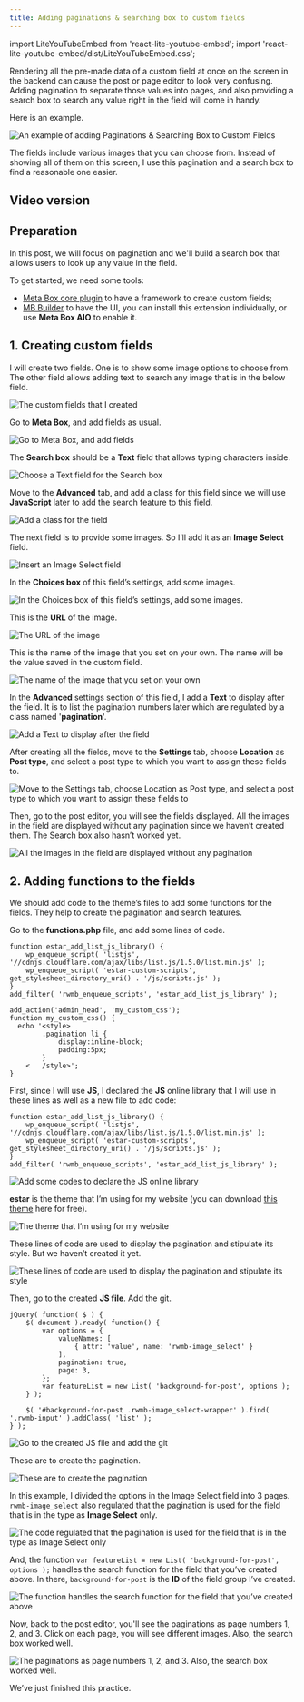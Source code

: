 ```yaml
---
title: Adding paginations & searching box to custom fields
---
```


import LiteYouTubeEmbed from 'react-lite-youtube-embed';
import 'react-lite-youtube-embed/dist/LiteYouTubeEmbed.css';

Rendering all the pre-made data of a custom field at once on the screen in the backend can cause the post or page editor to look very confusing. Adding pagination to separate those values into pages, and also providing a search box to search any value right in the field will come in handy.

Here is an example.

![An example of adding Paginations & Searching Box to Custom Fields](https://imgur.elightup.com/vTHuU2Z.png)

The fields include various images that you can choose from. Instead of showing all of them on this screen, I use this pagination and a search box to find a reasonable one easier.

## Video version

<LiteYouTubeEmbed id='nmTzTP8sILs' />

## Preparation

In this post, we will focus on pagination and we'll build a search box that allows users to look up any value in the field.

To get started, we need some tools:

* [Meta Box core plugin](https://wordpress.org/plugins/meta-box/) to have a framework to create custom fields;
* [MB Builder](https://metabox.io/plugins/meta-box-builder/) to have the UI, you can install this extension individually, or use **Meta Box AIO** to enable it.

## 1. Creating custom fields

I will create two fields. One is to show some image options to choose from. The other field allows adding text to search any image that is in the below field.

![The custom fields that I created](https://imgur.elightup.com/zd3m391.png)

Go to **Meta Box**, and add fields as usual.

![Go to Meta Box, and add fields](https://imgur.elightup.com/wwncaF0.png)

The **Search box** should be a **Text** field that allows typing characters inside.

![Choose a Text field for the Search box](https://imgur.elightup.com/LjQXoEc.png)

Move to the **Advanced** tab, and add a class for this field since we will use **JavaScript** later to add the search feature to this field.

![Add a class for the field](https://imgur.elightup.com/zPxbb7E.png)

The next field is to provide some images. So I’ll add it as an **Image Select** field.

![Insert an Image Select field](https://imgur.elightup.com/XXHPoEY.png)

In the **Choices box** of this field’s settings, add some images.

![In the Choices box of this field’s settings, add some images.](https://imgur.elightup.com/AiPDU1Y.png)

This is the **URL** of the image.

![The URL of the image](https://imgur.elightup.com/QVAW1lN.png)

This is the name of the image that you set on your own. The name will be the value saved in the custom field.

![The name of the image that you set on your own](https://imgur.elightup.com/iEdr8gV.png)

In the **Advanced** settings section of this field, I add a **Text** to display after the field. It is to list the pagination numbers later which are regulated by a class named '**pagination**'.

![Add a Text to display after the field](https://imgur.elightup.com/A6I1BPt.png)

After creating all the fields, move to the **Settings** tab, choose **Location** as **Post type**, and select a post type to which you want to assign these fields to.

![Move to the Settings tab, choose Location as Post type, and select a post type to which you want to assign these fields to](https://imgur.elightup.com/7ptLtuh.png)

Then, go to the post editor, you will see the fields displayed. All the images in the field are displayed without any pagination since we haven’t created them. The Search box also hasn’t worked yet.

![All the images in the field are displayed without any pagination](https://imgur.elightup.com/JhjOoaN.png)

## 2. Adding functions to the fields

We should add code to the theme’s files to add some functions for the fields. They help to create the pagination and search features.

Go to the **functions.php** file, and add some lines of code.

```
function estar_add_list_js_library() {
    wp_enqueue_script( 'listjs', '//cdnjs.cloudflare.com/ajax/libs/list.js/1.5.0/list.min.js' );
    wp_enqueue_script( 'estar-custom-scripts', get_stylesheet_directory_uri() . '/js/scripts.js' );
}
add_filter( 'rwmb_enqueue_scripts', 'estar_add_list_js_library' );

add_action('admin_head', 'my_custom_css');
function my_custom_css() {
  echo '<style>
        .pagination li {
            display:inline-block;
            padding:5px;
        }
    <   /style>';
}
```

First, since I will use **JS**, I declared the **JS** online library that I will use in these lines as well as a new file to add code:

```
function estar_add_list_js_library() {
    wp_enqueue_script( 'listjs', '//cdnjs.cloudflare.com/ajax/libs/list.js/1.5.0/list.min.js' );
    wp_enqueue_script( 'estar-custom-scripts', get_stylesheet_directory_uri() . '/js/scripts.js' );
}
add_filter( 'rwmb_enqueue_scripts', 'estar_add_list_js_library' );
```

![Add some codes to declare the JS online library](https://imgur.elightup.com/WAiUtMP.png)

**estar** is the theme that I’m using for my website (you can download [this theme](https://gretathemes.com/wordpress-themes/estar/) here for free).

![The theme that I’m using for my website](https://imgur.elightup.com/EmaTEUP.png)

These lines of code are used to display the pagination and stipulate its style. But we haven’t created it yet.

![These lines of code are used to display the pagination and stipulate its style](https://imgur.elightup.com/tEl1E1Z.png)

Then, go to the created **JS file**. Add the git.

```
jQuery( function( $ ) {
    $( document ).ready( function() {
        var options = {
            valueNames: [
                { attr: 'value', name: 'rwmb-image_select' }
            ],
            pagination: true,
            page: 3,
        };
        var featureList = new List( 'background-for-post', options );
    } );

    $( '#background-for-post .rwmb-image_select-wrapper' ).find( '.rwmb-input' ).addClass( 'list' );
} );
```

![Go to the created JS file and add the git](https://imgur.elightup.com/1hfPUyb.png)

These are to create the pagination.

![These are to create the pagination](https://imgur.elightup.com/MNIuP89.png)

In this example, I divided the options in the Image Select field into 3 pages. ` rwmb-image_select ` also regulated that the pagination is used for the field that is in the type as **Image Select** only.

![The code regulated that the pagination is used for the field that is in the type as Image Select only](https://imgur.elightup.com/X5t0da6.png)

And, the function ` var featureList = new List( 'background-for-post', options ); ` handles the search function for the field that you’ve created above. In there, ` background-for-post ` is the **ID** of the field group I’ve created.

![The function handles the search function for the field that you’ve created above](https://imgur.elightup.com/CMH1E2S.png)

Now, back to the post editor, you'll see the paginations as page numbers 1, 2, and 3. Click on each page, you will see different images. Also, the search box worked well.

![The paginations as page numbers 1, 2, and 3. Also, the search box worked well.](https://imgur.elightup.com/BBBYsKg.gif)

We’ve just finished this practice.
